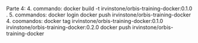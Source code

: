  Parte 4:
 	4. commando:
 		docker build -t irvinstone/orbis-training-docker:0.1.0 .
	5. commandos:
		docker login
		docker push irvinstone/orbis-training-docker
	4. coomandos:
		docker tag irvinstone/orbis-training-docker:0.1.0 irvinstone/orbis-training-docker:0.2.0
		docker push irvinstone/orbis-training-docker


